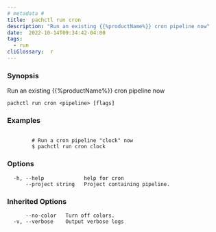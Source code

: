 ```yaml
---
# metadata # 
title:  pachctl run cron
description: "Run an existing {{%productName%}} cron pipeline now"
date:  2022-10-14T09:34:42-04:00
tags:
  - run
cliGlossary:  r
---
```


### Synopsis

Run an existing {{%productName%}} cron pipeline now

```
pachctl run cron <pipeline> [flags]
```

### Examples

```

		# Run a cron pipeline "clock" now
		$ pachctl run cron clock
```

### Options

```
  -h, --help             help for cron
      --project string   Project containing pipeline.
```

### Inherited Options

```
      --no-color   Turn off colors.
  -v, --verbose    Output verbose logs
```

